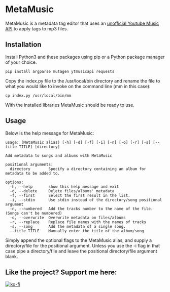 # MetaMusic
MetaMusic is a metadata tag editor that uses an [unofficial Youtube Music API](https://pypi.org/project/ytmusicapi/) to apply tags to mp3 files.

## Installation
Install Python3 and these packages using pip or a Python package manager of your choice.

```
pip install argparse mutagen ytmusicapi requests
```

Copy the index.py file to the /usr/local/bin directory and rename the file to what you would like to invoke on the command line (mm in this case):
```
cp index.py /usr/local/bin/mm
```

With the installed libraries MetaMusic should be ready to use.

## Usage
Below is the help message for MetaMusic:
```
usage: (MetaMusic alias) [-h] [-d] [-f] [-i] [-n] [-o] [-r] [-s] [--title TITLE] [directory]

Add metadata to songs and albums with MetaMusic

positional arguments:
  directory        Specify a directory containing an album for metadata to be added to.

options:
  -h, --help       show this help message and exit
  -d, --delete     Delete files/albums' metadata
  -f, --first      Select the first result in the list.
  -i, --stdin      Use stdin instead of the directory/song positional argument
  -n, --numbered   Add the tracks number to the name of the file. (Songs can't be numbered)
  -o, --overwrite  Overwrite metadata on files/albums
  -r, --replace    Replace file names with the names of tracks
  -s, --song       Add the metadata of a single song.
  --title TITLE    Manually enter the title of the album/song

```

Simply append the optional flags to the MetaMusic alias, and supply a directory/file for the positional argument. Unless you use the -i flag in that case pipe a directory/file and leave the positional directory/file argument blank.

## Like the project? Support me here:
[![ko-fi](https://ko-fi.com/img/githubbutton_sm.svg)](https://ko-fi.com/Q5Q8DP9QS)
